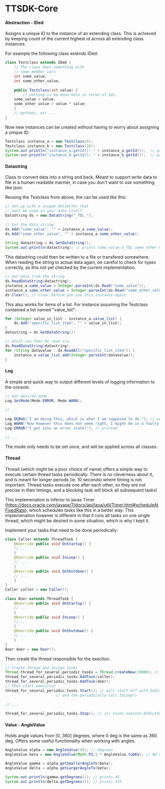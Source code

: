 # TTSDK-Core

#### Abstraction - IDed
  Assigns a unique ID to the instance of an extending class.
  This is achieved by keeping count of the current highest id 
  across all extending class instances.
  
  For example the following class extends IDed:
```java
class Testclass extends IDed {
    // The class does something with
    // some member vars
    int some_value;
    int some_other_value;
    
    public Testclass(int value) {
    	// nothing to be done here in terms of IDs.
	some_value = value;
	some_other_value = value * value;
    }
    // methods, etc ...
}
```
Now new instances can be created without having to worry about assigning a unique ID:
```java
Testclass instance_a = new Testclass(5);
Testclass instance_b = new Testclass(18);
System.out.println("instance_a.getId(): " + instance_a.getId());  // prints 0
System.out.println("instance_b.getId(): " + instance_b.getId());  // prints 1
```

#### Datastring
  Class to convert data into a string and back.
  Meant to support write data to file in a human 
  readable manner, in case you don't want to use
  something like json.
  
  Reusing the Testclass from above, the can be used like this:
```java
// Set up with a unique delimiter that 
// wont be used in your data itself
DataString ds = new DataString("_TDL_");
		
// Get the data string
ds.Add("some_value", "" + instance_a.some_value);
ds.Add("some_other_value", "" + instance_a.some_other_value);
		
String datastring = ds.GetDataString();
System.out.println(datastring); // prints some_value:5_TDL_some_other_value:25
```

This datastring could then be written to a file or transfered somewhere. When reading the string to actual data again, be careful to check for types correctly, as this not yet checked by the current implementation.

```java
// Get data from the string
ds.ReadDataString(datastring);
instance_a.some_value = Integer.parseInt(ds.Read("some_value"));
instance_a.some_other_value = Integer.parseInt(ds.Read("some_other_value"));
ds.Clear(); // clear before you use this instance again
```

This also works for items of a list. For instance assuming the Testclass contained a list named "value_list":

```java
for (Integer value_in_list : instance_a.value_list) {
    ds.Add("specific_list_item", "" + value_in_list);
}
datastring = ds.GetDataString();

// which can then be read via
ds.ReadDataString(datastring);
for (String datavalue : ds.ReadAll("specific_list_item")) {
    instance_a.value_list.add(Integer.parseInt(datavalue));
}
```

  
#### Log
  A simple and quick way to output different levels of 
  logging information to the console.

```java
// Set desired mode
Log.SetMode(Mode.ERROR, Mode.WARN);
		
// ...
		
Log.DEBUG("I am doing this, which is what I am supposed to do."); // wont be printed
Log.WARN("Now however this does not seem right, I might be in a faulty state."); // printed
Log.ERROR("I got into an error state!"); // printed
		
// ...
```
The mode only needs to be set once, and will be applied across all classes.
  
#### Thread
  Thread (which might be a poor choice of name) 
  offers a simple way to execute certain thread tasks
  periodically. There is no cleverness about it, and is meant
  for longer periods (ie. 10 seconds) where timing is not important.
  Thread tasks execute one after each other, so
  they are not precise in their timings, and a blocking task
  will block all subsequent tasks!
  
  This implemenation is inferior to javas Timer (https://docs.oracle.com/javase/7/docs/api/java/util/Timer.html#scheduleAtFixedRate), which schedules tasks like this in a better way.
  This implemenation however is different in that it runs all tasks on one single thread, which might be desired in some situation, which is why I kept it.
  
  Implement your tasks that need to be done periodically:
  
```java
class Caller extends ThreadTask {
    @Override public void OnStartup() {
	// ...
    }
    @Override public void InLoop() {
	// ...
    }
    @Override public void OnShutdown() {
	// ...
    }
}
Caller caller = new Caller();
		
class Doer extends ThreadTask {
    @Override public void OnStartup() {
	// ...
    }
    @Override public void InLoop() {
	// ...
    }
    @Override public void OnShutdown() {
	// ...
    }
}
Doer doer = new Doer();
```

Then create the thread responsible for the exection.

```java
// Create thread and assign tasks
Thread thread_for_several_periodic_tasks = Thread.createNew(10000); // iterate every 10m
thread_for_several_periodic_tasks.AddTask(caller);
thread_for_several_periodic_tasks.AddTask(doer);
// Then start execution
thread_for_several_periodic_tasks.Start(); // will start off with OnStartup(),
					   // and the periodically call InLoop()
		
// ...
		
thread_for_several_periodic_tasks.Stop(); // its tasks execute OnShutdown() and then stops

```
  
#### Value - AngleValue
  Holds angle values from [0, 360] degrees, where 0 deg is
  the same as 360 deg. Offers some useful functionality when working with angles.
  
```java
AngleValue alpha = new AngleValue(45); // degrees
AngleValue beta = new AngleValue(Math.PI/2 * AngleValue.toDEG); // 90 degrees

AngleValue gamma = alpha.getSmallerAngleTo(beta);
AngleValue delta = alpha.getLargerAngleTo(beta);

System.out.println(gamma.getDegrees()); // prints 45
System.out.println(delta.getDegrees()); // prints 315
```

